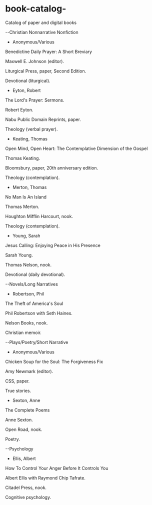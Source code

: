 # book-catalog-
Catalog of paper and digital books 

--Christian Nonnarrative Nonfiction

- Anonymous/Various 

Benedictine Daily Prayer: 
A Short Breviary 

Maxwell E. Johnson (editor).

Liturgical Press, paper, 
Second Edition. 

Devotional (liturgical). 

- Eyton, Robert

The Lord's Prayer: Sermons. 

Robert Eyton. 

Nabu Public Domain Reprints, paper. 

Theology (verbal prayer). 

- Keating, Thomas

Open Mind, Open Heart: 
The Contemplative Dimension of the Gospel

Thomas Keating. 

Bloomsbury, paper, 20th anniversary edition.

Theology (contemplation). 

- Merton, Thomas

No Man Is An Island 

Thomas Merton. 

Houghton Mifflin Harcourt, nook. 

Theology (contemplation). 

- Young, Sarah

Jesus Calling: 
Enjoying Peace in His Presence 

Sarah Young. 

Thomas Nelson, nook. 

Devotional (daily devotional). 

--Novels/Long Narratives 

- Robertson, Phil 

The Theft of America's Soul

Phil Robertson with Seth Haines. 

Nelson Books, nook. 

Christian memoir. 


--Plays/Poetry/Short Narrative 

- Anonymous/Various

Chicken Soup for the Soul: The 
Forgiveness Fix

Amy Newmark (editor). 

CSS, paper. 

True stories. 


- Sexton, Anne

The Complete Poems 

Anne Sexton. 

Open Road, nook. 

Poetry. 


--Psychology 

- Ellis, Albert 

How To Control Your Anger Before It 
Controls You

Albert Ellis with Raymond Chip Tafrate. 

Citadel Press, nook. 

Cognitive psychology. 

